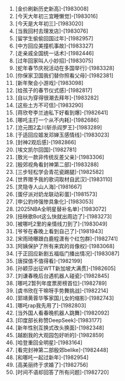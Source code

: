 
1. [金价刷新历史新高]-[1983008]
1. [今天大年初三宜睡懒觉]-[1983016]
1. [今天是大年初三]-[1983020]
1. [当我回村去理发店]-[1983076]
1. [留学生偷偷回国过年]-[1982957]
1. [中方回应美撞机事故]-[1983327]
1. [走亲戚全国统一话术]-[1982446]
1. [过年回家叫人小妙招]-[1983075]
1. [蛇年春节庆祝活动在多国举行]-[1983328]
1. [你保家卫国我们替你照看父母]-[1982381]
1. [新年聚会小游戏]-[1983098]
1. [给孩子的春节仪式感]-[1982817]
1. [自以为穿得很潮去拜年]-[1983282]
1. [这些土方不可信]-[1983290]
1. [蒋欣夸李兰迪私下好看到爆]-[1982641]
1. [哪吒主打一个从不内耗]-[1982686]
1. [沧元图2孟川斩杀阎罗王]-[1983289]
1. [于适回应姬发邓婵玉感情线]-[1983023]
1. [封神2观后感]-[1982866]
1. [埃文凯尔回国]-[1982781]
1. [敖光一款非传统反差父亲]-[1983306]
1. [殷郊视角看封神第二部]-[1983288]
1. [三步轻松学会青花瓷踢腿]-[1982582]
1. [世界赠予我的歌词取材自武汉]-[1983110]
1. [灵隐寺人山人海]-[1981667]
1. [蛋仔派对奶龙联动彩蛋]-[1981573]
1. [申公豹帅强惨具象化]-[1983053]
1. [2025NBA全明星替补名单]-[1983072]
1. [扭秧歌Bot这么快就出周边了]-[1983273]
1. [被哪吒2里的亲情线刀到了]-[1983049]
1. [爷爷在春晚上看到自己了]-[1981943]
1. [宋雨琦曝跟白鹿程潇有个红包群]-[1982741]
1. [阿姨保护了所有来宾的肖像权]-[1983068]
1. [于正回应新剧五福临门播出情况]-[1983087]
1. [唐探值不值得看]-[1982199]
1. [孙颖莎出征WTT新加坡大满贯]-[1982605]
1. [刘谦春晚后台遇机器人碰瓷]-[1982845]
1. [哪吒2暂列年度票房榜首位]-[1982789]
1. [虞书欣在干嘛呀手势舞挑战]-[1982214]
1. [郭靖黄蓉华筝家国儿女的缩影]-[1982743]
1. [哪吒rap我先用了]-[1982803]
1. [当外国人看春晚机器人跳舞]-[1982092]
1. [印度部长称赞DeepSeek]-[1983177]
1. [新年性别互换式改头换面]-[1982348]
1. [越剧我的大观园包好听的]-[1982859]
1. [哈登重回全明星]-[1983164]
1. [看完封神第二部殷郊belike]-[1982448]
1. [和哪吒一起过新年]-[1982954]
1. [高美丽终于求婚了]-[1982756]
1. [时间不语却回答了所有问题]-[1982720]